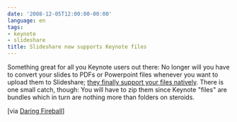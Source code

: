 ```yaml
---
date: '2008-12-05T12:00:00-00:00'
language: en
tags:
- keynote
- slideshare
title: Slideshare now supports Keynote files
---
```



Something great for all you Keynote users out there: No longer will you have to convert your slides to PDFs or Powerpoint files whenever you want to upload them to Slideshare; [they finally support your files natively](http://blog.slideshare.net/2008/12/05/you-can-now-upload-keynote-files-to-slideshare/). There is one small catch, though: You will have to zip them since Keynote "files" are bundles which in turn are nothing more than folders on steroids. 

[via [Daring Fireball](http://daringfireball.net/linked/2008/12/05/slideshare)]